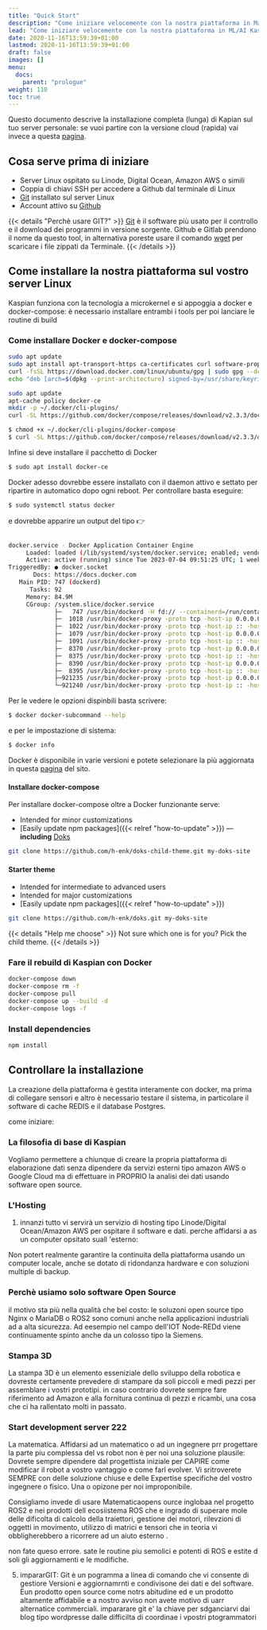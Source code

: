 ```yaml
---
title: "Quick Start"
description: "Come iniziare velocemente con la nostra piattaforma in Machine Learning Kaspian."
lead: "Come iniziare velocemente con la nostra piattaforma in ML/AI Kaspian"
date: 2020-11-16T13:59:39+01:00
lastmod: 2020-11-16T13:59:39+01:00
draft: false
images: []
menu:
  docs:
    parent: "prologue"
weight: 110
toc: true
---
```


Questo documento descrive la installazione completa (lunga) di Kapian sul tuo server personale: se vuoi partire con la versione cloud (rapida) vai invece a questa <a href="/docs/piattaforma/cloud/">pagina</a>.
## Cosa serve prima di iniziare

- Server Linux ospitato su Linode, Digital Ocean, Amazon AWS o simili
- Coppia di chiavi SSH per accedere a Github dal terminale di Linux
- [Git](https://git-scm.com/) installato sul server Linux 
- Account attivo su [Github](https://www.github.com/)

{{< details "Perchè usare GIT?" >}}
<a href="https://www.robotdazero.it/blog/perch%C3%A8-usare-il-programma-git/" target="_blank" rel="noopener">Git</a> è il software più usato per il controllo e il download dei programmi in versione sorgente. Github e Gitlab prendono il nome da questo tool, in alternativa poreste usare  il comando <a href="https://en.wikipedia.org/wiki/Wget" target="_blank" rel="noopener">wget</a> per scaricare i file zippati da Terminale.
{{< /details >}}


## Come installare la nostra piattaforma sul vostro server Linux

Kaspian funziona con la tecnologia a microkernel e si appoggia a docker e docker-compose: è necessario installare entrambi i tools per poi lanciare le routine di build

### Come installare Docker e docker-compose

```bash
sudo apt update
sudo apt install apt-transport-https ca-certificates curl software-properties-common`
curl -fsSL https://download.docker.com/linux/ubuntu/gpg | sudo gpg --dearmor -o /usr/share/keyrings/docker-archive-keyring.gpg
echo "deb [arch=$(dpkg --print-architecture) signed-by=/usr/share/keyrings/docker-archive-keyring.gpg] https://download.docker.com/linux/ubuntu $(lsb_release -cs) stable" | sudo tee /etc/apt/sources.list.d/docker.list > /dev/null
```

```bash
sudo apt update
apt-cache policy docker-ce
mkdir -p ~/.docker/cli-plugins/
curl -SL https://github.com/docker/compose/releases/download/v2.3.3/docker-compose-linux-x86_64 -o ~/.docker/cli-plugins/docker-composee
```

```bash
$ chmod +x ~/.docker/cli-plugins/docker-compose
$ curl -SL https://github.com/docker/compose/releases/download/v2.3.3/docker-compose-linux-x86_64 -o ~/.docker/cli-plugins/docker-composee
```
Infine si deve installare il pacchetto di Docker

```bash
$ sudo apt install docker-ce
```

Docker adesso dovrebbe essere installato con il daemon attivo e settato per ripartire in automatico dopo ogni reboot. Per controllare basta eseguire: 

```bash
$ sudo systemctl status docker
```

e dovrebbe apparire un output del tipo 👉

```bash

docker.service - Docker Application Container Engine
     Loaded: loaded (/lib/systemd/system/docker.service; enabled; vendor preset: enabled)
     Active: active (running) since Tue 2023-07-04 09:51:25 UTC; 1 weeks 0 days ago
TriggeredBy: ● docker.socket
       Docs: https://docs.docker.com
   Main PID: 747 (dockerd)
      Tasks: 92
     Memory: 84.9M
     CGroup: /system.slice/docker.service
             ├─   747 /usr/bin/dockerd -H fd:// --containerd=/run/containerd/containerd.sock
             ├─  1018 /usr/bin/docker-proxy -proto tcp -host-ip 0.0.0.0 -host-port 9000 -container-ip 172.19.0.2 -container-port 9000
             ├─  1022 /usr/bin/docker-proxy -proto tcp -host-ip :: -host-port 9000 -container-ip 172.19.0.2 -container-port 9000
             ├─  1079 /usr/bin/docker-proxy -proto tcp -host-ip 0.0.0.0 -host-port 8004 -container-ip 172.19.0.2 -container-port 8004
             ├─  1091 /usr/bin/docker-proxy -proto tcp -host-ip :: -host-port 8004 -container-ip 172.19.0.2 -container-port 8004
             ├─  8370 /usr/bin/docker-proxy -proto tcp -host-ip 0.0.0.0 -host-port 443 -container-ip 172.18.0.8 -container-port 443
             ├─  8375 /usr/bin/docker-proxy -proto tcp -host-ip :: -host-port 443 -container-ip 172.18.0.8 -container-port 443
             ├─  8390 /usr/bin/docker-proxy -proto tcp -host-ip 0.0.0.0 -host-port 80 -container-ip 172.18.0.8 -container-port 80
             ├─  8395 /usr/bin/docker-proxy -proto tcp -host-ip :: -host-port 80 -container-ip 172.18.0.8 -container-port 80
             ├─921235 /usr/bin/docker-proxy -proto tcp -host-ip 0.0.0.0 -host-port 8005 -container-ip 172.18.0.11 -container-port 8005
             └─921240 /usr/bin/docker-proxy -proto tcp -host-ip :: -host-port 8005 -container-ip 172.18.0.11 -container-port 8005" />}}
```


Per le vedere le opzioni dispinbili basta scrivere:
```bash
$ docker docker-subcommand --help
```

e per le impostazione di sistema:
```bash
$ docker info
```

Docker è disponibile in varie versioni e potete selezionare la più aggiornata in questa [pagina](https://docs.docker.com/engine/release-notes/23.0/) del sito. 

#### Installare docker-compose

Per installare docker-compose oltre a Docker funzionante serve:

- Intended for minor customizations
- [Easily update npm packages]({{< relref "how-to-update" >}}) — __including__ [Doks](https://www.npmjs.com/package/@hyas/doks)

```bash
git clone https://github.com/h-enk/doks-child-theme.git my-doks-site
```

#### Starter theme

- Intended for intermediate to advanced users
- Intended for major customizations
- [Easily update npm packages]({{< relref "how-to-update" >}})

```bash
git clone https://github.com/h-enk/doks.git my-doks-site
```

{{< details "Help me choose" >}}
Not sure which one is for you? Pick the child theme.
{{< /details >}}

### Fare il rebuild di Kaspian con Docker

```bash
docker-compose down
docker-compose rm -f
docker-compose pull
docker-compose up --build -d
docker-compose logs -f
```

### Install dependencies

```bash
npm install
```

## Controllare la installazione

La creazione della piattaforma è gestita interamente con docker, ma prima di collegare sensori e altro è necessario testare il sistema, in particolare il software di cache REDIS e il database Postgres.


come iniziare:


### La filosofia di base di Kaspian
Vogliamo permettere a chiunque di creare la propria piattaforma di elaborazione dati senza dipendere da servizi esterni tipo amazon AWS o Google Cloud ma di effettuare in PROPRIO la analisi dei dati usando software open source.

### L'Hosting
1. innanzi tutto vi servirà un servizio di hosting tipo Linode/Digital Ocean/Amazon AWS per ospitare il software e dati.
perche affidarsi a as un computer opsitato suall 'esterno:

Non potert realmente garantire la continuita della piattaforma usando un computer locale, anche se dotato di ridondanza hardware e con soluzioni multiple di backup.

### Perchè usiamo solo software Open Source
il motivo sta più nella qualità che bel costo: le soluzoni open source tipo Nginx o MariaDB o ROS2 sono comuni anche nella applicazioni industriali ad a alta sicurezza. Ad eesempio nel campo dell'IOT Node-REDd viene continuamente spinto anche da un colosso tipo la Siemens.

### Stampa 3D
La stampa 3D è un elemento esseniziale dello sviluppo della robotica e dovreste certamente prevedere di stampare da soli piccoli e medi pezzi per assemblare i vostri prototipi. in caso contrario dovrete sempre fare riferimento ad Amazon e alla fornitura continua di pezzi e ricambi, una cosa che ci ha rallentato molti in passato.

### Start development server 222
La matematica.
Affidarsi ad un matematico o ad un ingegnere prr progettare la parte piu complessa del vs robot non è per noi una soluzione plausile:
Dovrete sempre dipendere dal progettista iniziale per CAPIRE come modificar il robot a vostro vantaggio e come farl evolver.
 Vi sritroverete SEMPRE con delle soluzione chiuse e delle Expertise specifiche del vostro ingegnere o fisico. Una o opizone per noi improponibile.


Consigliamo invede di usare Matematicaopens ource inglobaa nel progetto ROS2 e nei prodotti dell ecosiistema ROS che e ingrado di superare mole delle dificolta di calcolo della traiettori, gestione dei motori, rilevzioni di oggetti in movimento, utilizzo di matrici e tensori che in teoria vi obbligherebbero a ricorrere ad un aiuto esterno .

non fate queso errore. sate le routine piu semolici e potenti di ROS e estite d soli gli aggiornamenti e le modifiche.

5. impararGIT:
Git è un pogramma a linea di comando che vi consente di gestiore Versioni e aggiornamrnti e condivisone dei dati e del software.
Eun prodotto open source come notrs abitudine ed e un prodotto altamente affidabile e a nostro avviso non avete motivo di uarr alternatice commerciali.
 impararare git e' la chiave per sdganciarvi dai blog tipo wordpresse dalle difficilta di coordinae i vpostri ptogrammatori





